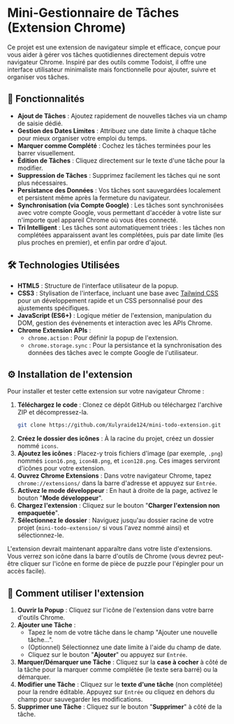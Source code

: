 
# Mini-Gestionnaire de Tâches (Extension Chrome)

Ce projet est une extension de navigateur simple et efficace, conçue pour vous aider à gérer vos tâches quotidiennes directement depuis votre navigateur Chrome. Inspiré par des outils comme Todoist, il offre une interface utilisateur minimaliste mais fonctionnelle pour ajouter, suivre et organiser vos tâches.

## 🚀 Fonctionnalités

  * **Ajout de Tâches** : Ajoutez rapidement de nouvelles tâches via un champ de saisie dédié.
  * **Gestion des Dates Limites** : Attribuez une date limite à chaque tâche pour mieux organiser votre emploi du temps.
  * **Marquer comme Complété** : Cochez les tâches terminées pour les barrer visuellement.
  * **Édition de Tâches** : Cliquez directement sur le texte d'une tâche pour la modifier.
  * **Suppression de Tâches** : Supprimez facilement les tâches qui ne sont plus nécessaires.
  * **Persistance des Données** : Vos tâches sont sauvegardées localement et persistent même après la fermeture du navigateur.
  * **Synchronisation (via Compte Google)** : Les tâches sont synchronisées avec votre compte Google, vous permettant d'accéder à votre liste sur n'importe quel appareil Chrome où vous êtes connecté.
  * **Tri Intelligent** : Les tâches sont automatiquement triées : les tâches non complétées apparaissent avant les complétées, puis par date limite (les plus proches en premier), et enfin par ordre d'ajout.

## 🛠️ Technologies Utilisées

  * **HTML5** : Structure de l'interface utilisateur de la popup.
  * **CSS3** : Stylisation de l'interface, incluant une base avec [Tailwind CSS](https://tailwindcss.com/) pour un développement rapide et un CSS personnalisé pour des ajustements spécifiques.
  * **JavaScript (ES6+)** : Logique métier de l'extension, manipulation du DOM, gestion des événements et interaction avec les APIs Chrome.
  * **Chrome Extension APIs** :
      * `chrome.action` : Pour définir la popup de l'extension.
      * `chrome.storage.sync` : Pour la persistance et la synchronisation des données des tâches avec le compte Google de l'utilisateur.

## ⚙️ Installation de l'extension

Pour installer et tester cette extension sur votre navigateur Chrome :

1.  **Téléchargez le code** : Clonez ce dépôt GitHub ou téléchargez l'archive ZIP et décompressez-la.
    ```bash
    git clone https://github.com/Xulyraide124/mini-todo-extension.git 
    ```
2.  **Créez le dossier des icônes** : À la racine du projet, créez un dossier nommé `icons`.
3.  **Ajoutez les icônes** : Placez-y trois fichiers d'image (par exemple, `.png`) nommés `icon16.png`, `icon48.png`, et `icon128.png`. Ces images serviront d'icônes pour votre extension.
4.  **Ouvrez Chrome Extensions** : Dans votre navigateur Chrome, tapez `chrome://extensions/` dans la barre d'adresse et appuyez sur `Entrée`.
5.  **Activez le mode développeur** : En haut à droite de la page, activez le bouton "**Mode développeur**".
6.  **Chargez l'extension** : Cliquez sur le bouton "**Charger l'extension non empaquetée**".
7.  **Sélectionnez le dossier** : Naviguez jusqu'au dossier racine de votre projet (`mini-todo-extension/` si vous l'avez nommé ainsi) et sélectionnez-le.

L'extension devrait maintenant apparaître dans votre liste d'extensions. Vous verrez son icône dans la barre d'outils de Chrome (vous devrez peut-être cliquer sur l'icône en forme de pièce de puzzle pour l'épingler pour un accès facile).

## 🚀 Comment utiliser l'extension

1.  **Ouvrir la Popup** : Cliquez sur l'icône de l'extension dans votre barre d'outils Chrome.
2.  **Ajouter une Tâche** :
      * Tapez le nom de votre tâche dans le champ "Ajouter une nouvelle tâche...".
      * (Optionnel) Sélectionnez une date limite à l'aide du champ de date.
      * Cliquez sur le bouton "**Ajouter**" ou appuyez sur `Entrée`.
3.  **Marquer/Démarquer une Tâche** : Cliquez sur la **case à cocher** à côté de la tâche pour la marquer comme complétée (le texte sera barré) ou la démarquer.
4.  **Modifier une Tâche** : Cliquez sur le **texte d'une tâche** (non complétée) pour la rendre éditable. Appuyez sur `Entrée` ou cliquez en dehors du champ pour sauvegarder les modifications.
5.  **Supprimer une Tâche** : Cliquez sur le bouton "**Supprimer**" à côté de la tâche.

